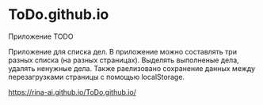 # ToDo.github.io
Приложение TODO

Приложение для списка дел. 
В приложение можно составлять три разных списка (на разных страницах). Выделять выполненые дела, удалять ненужные дела. Также раелизовано сохранение данных между перезагрузками страницы с помощью localStorage.

https://rina-ai.github.io/ToDo.github.io/
